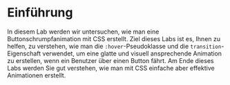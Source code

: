# Einführung

In diesem Lab werden wir untersuchen, wie man eine Buttonschrumpfanimation mit CSS erstellt. Ziel dieses Labs ist es, Ihnen zu helfen, zu verstehen, wie man die `:hover`-Pseudoklasse und die `transition`-Eigenschaft verwendet, um eine glatte und visuell ansprechende Animation zu erstellen, wenn ein Benutzer über einen Button fährt. Am Ende dieses Labs werden Sie gut verstehen, wie man mit CSS einfache aber effektive Animationen erstellt.
